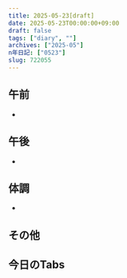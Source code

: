```yaml
---
title: 2025-05-23[draft]
date: 2025-05-23T00:00:00+09:00
draft: false
tags: ["diary", ""]
archives: ["2025-05"]
n年日記: ["0523"]
slug: 722055
---
```

## 午前
- 
## 午後
- 
## 体調
- 
## その他
## 今日のTabs